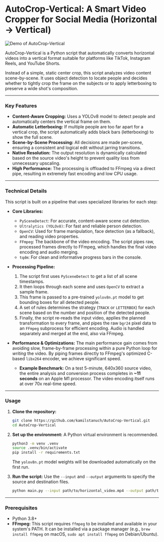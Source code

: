 # AutoCrop-Vertical: A Smart Video Cropper for Social Media (Horizontal -> Vertical)

![Demo of AutoCrop-Vertical](https://github.com/kamilstanuch/Autocrop-vertical/blob/main/churchil_queen_vertical_short.gif?raw=true)

AutoCrop-Vertical is a Python script that automatically converts horizontal videos into a vertical format suitable for platforms like TikTok, Instagram Reels, and YouTube Shorts.

Instead of a simple, static center crop, this script analyzes video content scene-by-scene. It uses object detection to locate people and decides whether to tightly crop the frame on the subjects or to apply letterboxing to preserve a wide shot's composition.

---

### Key Features

*   **Content-Aware Cropping:** Uses a YOLOv8 model to detect people and automatically centers the vertical frame on them.
*   **Automatic Letterboxing:** If multiple people are too far apart for a vertical crop, the script automatically adds black bars (letterboxing) to show the full scene.
*   **Scene-by-Scene Processing:** All decisions are made per-scene, ensuring a consistent and logical edit without jarring transitions.
*   **Native Resolution:** The output resolution is dynamically calculated based on the source video's height to prevent quality loss from unnecessary upscaling.
*   **High Performance:** The processing is offloaded to FFmpeg via a direct pipe, resulting in extremely fast encoding and low CPU usage.

---

### Technical Details

This script is built on a pipeline that uses specialized libraries for each step:

*   **Core Libraries:**
    *   `PySceneDetect`: For accurate, content-aware scene cut detection.
    *   `Ultralytics (YOLOv8)`: For fast and reliable person detection.
    *   `OpenCV`: Used for frame manipulation, face detection (as a fallback), and reading video properties.
    *   `FFmpeg`: The backbone of the video encoding. The script pipes raw, processed frames directly to FFmpeg, which handles the final video encoding and audio merging.
    *   `tqdm`: For clean and informative progress bars in the console.

*   **Processing Pipeline:**
    1.  The script first uses `PySceneDetect` to get a list of all scene timestamps.
    2.  It then loops through each scene and uses `OpenCV` to extract a sample frame.
    3.  This frame is passed to a pre-trained `yolov8n.pt` model to get bounding boxes for all detected people.
    4.  A set of rules determines the strategy (`TRACK` or `LETTERBOX`) for each scene based on the number and position of the detected people.
    5.  Finally, the script re-reads the input video, applies the planned transformation to every frame, and pipes the raw `bgr24` pixel data to an `FFmpeg` subprocess for efficient encoding. Audio is handled separately and merged at the end, also via FFmpeg.

*   **Performance & Optimizations:**
    The main performance gain comes from avoiding slow, frame-by-frame processing within a pure Python loop for *writing* the video. By piping frames directly to FFmpeg's optimized C-based `libx264` encoder, we achieve significant speed.

    *   **Example Benchmark:** On a test 5-minute, 640x360 source video, the entire analysis and conversion process completes in **~11 seconds** on an Apple M1 processor. The video encoding itself runs at over 70x real-time speed.

---

### Usage

1.  **Clone the repository:**
    ```bash
    git clone https://github.com/kamilstanuch/AutoCrop-Vertical.git
    cd AutoCrop-Vertical
    ```

2.  **Set up the environment:**
    A Python virtual environment is recommended.
    ```bash
    python3 -m venv .venv
    source .venv/bin/activate
    pip install -r requirements.txt
    ```
    The `yolov8n.pt` model weights will be downloaded automatically on the first run.

3.  **Run the script:**
    Use the `--input` and `--output` arguments to specify the source and destination files.

    ```bash
    python main.py --input path/to/horizontal_video.mp4 --output path/to/vertical_video.mp4
    ```

---

### Prerequisites

*   Python 3.8+
*   **FFmpeg:** This script requires `ffmpeg` to be installed and available in your system's PATH. It can be installed via a package manager (e.g., `brew install ffmpeg` on macOS, `sudo apt install ffmpeg` on Debian/Ubuntu).
